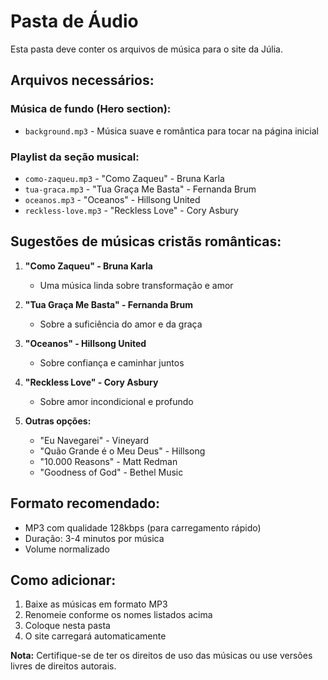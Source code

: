 # Pasta de Áudio

Esta pasta deve conter os arquivos de música para o site da Júlia.

## Arquivos necessários:

### Música de fundo (Hero section):
- `background.mp3` - Música suave e romântica para tocar na página inicial

### Playlist da seção musical:
- `como-zaqueu.mp3` - "Como Zaqueu" - Bruna Karla
- `tua-graca.mp3` - "Tua Graça Me Basta" - Fernanda Brum  
- `oceanos.mp3` - "Oceanos" - Hillsong United
- `reckless-love.mp3` - "Reckless Love" - Cory Asbury

## Sugestões de músicas cristãs românticas:

1. **"Como Zaqueu" - Bruna Karla**
   - Uma música linda sobre transformação e amor

2. **"Tua Graça Me Basta" - Fernanda Brum**
   - Sobre a suficiência do amor e da graça

3. **"Oceanos" - Hillsong United**
   - Sobre confiança e caminhar juntos

4. **"Reckless Love" - Cory Asbury**
   - Sobre amor incondicional e profundo

5. **Outras opções:**
   - "Eu Navegarei" - Vineyard
   - "Quão Grande é o Meu Deus" - Hillsong
   - "10.000 Reasons" - Matt Redman
   - "Goodness of God" - Bethel Music

## Formato recomendado:
- MP3 com qualidade 128kbps (para carregamento rápido)
- Duração: 3-4 minutos por música
- Volume normalizado

## Como adicionar:
1. Baixe as músicas em formato MP3
2. Renomeie conforme os nomes listados acima
3. Coloque nesta pasta
4. O site carregará automaticamente

**Nota:** Certifique-se de ter os direitos de uso das músicas ou use versões livres de direitos autorais.